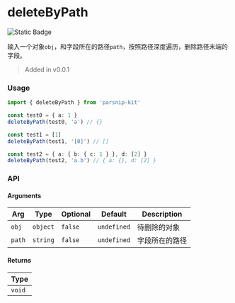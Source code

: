 # deleteByPath
![Static Badge](https://img.shields.io/badge/Coverage-100.00%-FF8C00)
      
输入一个对象`obj`，和字段所在的路径`path`，按照路径深度遍历，删除路径末端的字段。

> Added in v0.0.1



### Usage

```ts
import { deleteByPath } from 'parsnip-kit'

const test0 = { a: 1 }
deleteByPath(test0, 'a') // {}

const test1 = [1]
deleteByPath(test1, '[0]') // []

const test2 = { a: { b: { c: 1 } }, d: [2] }
deleteByPath(test2, 'a.b') // { a: {}, d: [2] }
```


### API

#### Arguments

| Arg | Type | Optional | Default | Description |
| --- | --- | --- | --- | --- |
| `obj` | `object` | `false` | `undefined` | 待删除的对象  |
| `path` | `string` | `false` | `undefined` | 字段所在的路径  |

#### Returns

| Type |
| ---  |
| `void`  |